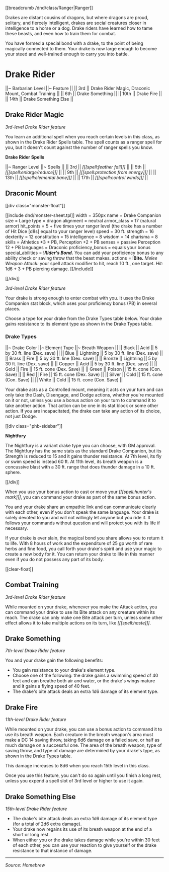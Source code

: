 [[breadcrumb /dnd/class/Ranger|Ranger]]

Drakes are distant cousins of dragons, but where dragons are proud, solitary, and fiercely intelligent, drakes are social creatures closer in intelligence to a horse or a dog. Drake riders have learned how to tame these beasts, and even how to train them for combat.

You have formed a special bond with a drake, to the point of being magically connected to them. Your drake is now large enough to become your steed and well-trained enough to carry you into battle.

# Drake Rider

||~ Barbarian Level ||~ Feature ||
|| 3rd || Drake Rider Magic, Draconic Mount, Combat Training ||
|| 6th || Drake Something ||
|| 10th || Drake Fire ||
|| 14th || Drake Something Else ||

## Drake Rider Magic

_3rd-level Drake Rider feature_

You learn an additional spell when you reach certain levels in this class, as shown in the Drake Rider Spells table. The spell counts as a ranger spell for you, but it doesn't count against the number of ranger spells you know.

**Drake Rider Spells**

||~ Ranger Level ||~ Spells ||
|| 3rd || *[[[spell:feather fall]]]* ||
|| 5th || *[[[spell:enlarge/reduce]]]* ||
|| 9th || *[[[spell:protection from energy]]]* ||
|| 13th || *[[[spell:elemental bane]]]* ||
|| 17th || *[[[spell:control winds]]]* ||

## Draconic Mount

[[div class="monster-float"]]

[[include dnd/monster-sheet.tpl]]
width = 350px
name = Drake Companion
size = Large
type = dragon
alignment = neutral
armor_class = 17 (natural armor)
hit_points = 5 + five times your ranger level (the drake has a number of Hit Dice [d8s] equal to your ranger level)
speed = 30 ft.
strength = 16
dexterity = 12
constitution = 15
intelligence = 8
wisdom = 14
charisma = 8
skills = Athletics +3 + PB, Perception +2 + PB
senses = passive Perception 12 + PB
languages = Draconic
proficiency_bonus = equals your bonus
special_abilities = !***Rider's Bond.*** You can add your proficiency bonus to any ability check or saving throw that the beast makes.
actions = !**Bite.** *Melee Weapon Attack:* your spell attack modifier to hit, reach 10 ft., one target. *Hit:* 1d6 + 3 + PB piercing damage.
[[/include]]

[[/div]]

_3rd-level Drake Rider feature_

Your drake is strong enough to enter combat with you. It uses the Drake Companion stat block, which uses your proficiency bonus (PB) in several places.

Choose a type for your drake from the Drake Types table below. Your drake gains resistance to its element type as shown in the Drake Types table.

### Drake Types

||~ Drake Color ||~ Element Type ||~ Breath Weapon ||
|| Black || Acid || 5 by 30 ft. line (Dex. save) ||
|| Blue || Lightning || 5 by 30 ft. line (Dex. save) ||
|| Brass || Fire || 5 by 30 ft. line (Dex. save) ||
|| Bronze || Lightning || 5 by 30 ft. line (Dex. save) ||
|| Copper || Acid || 5 by 30 ft. line (Dex. save) ||
|| Gold || Fire || 15 ft. cone (Dex. Save) ||
|| Green || Poison || 15 ft. cone (Con. Save) ||
|| Red || Fire || 15 ft. cone (Dex. Save) ||
|| Silver || Cold || 15 ft. cone (Con. Save) ||
|| White || Cold || 15 ft. cone (Con. Save) ||

Your drake acts as a Controlled mount, meaning it acts on your turn and can only take the Dash, Disengage, and Dodge actions, whether you're mounted on it or not, unless you use a bonus action on your turn to command it to take another action. That action can be one in its stat block or some other action. If you are incapacitated, the drake can take any action of its choice, not just Dodge.

[[div class="phb-sidebar"]]

**Nightfury**

The Nightfury is a variant drake type you can choose, with GM approval. The Nightfury has the same stats as the standard Drake Companion, but its Strength is reduced to 15 and it gains thunder resistance. At 7th level, its fly or swim speed is instead 60 ft. At 11th level, its breath weapon is a concussive blast with a 30 ft. range that does thunder damage in a 10 ft. sphere.

[[/div]]

When you use your bonus action to cast or move your _[[[spell:hunter's mark]]]_, you can command your drake as part of the same bonus action.

You and your drake share an empathic link and can communicate clearly with each other, even if you don't speak the same language. Your drake is solely devoted to you and will not willingly let anyone but you ride it. It follows your commands without question and will protect you with its life if necessary.

If your drake is ever slain, the magical bond you share allows you to return it to life. With 8 hours of work and the expenditure of 25 gp worth of rare herbs and fine food, you call forth your drake's spirit and use your magic to create a new body for it. You can return your drake to life in this manner even if you do not possess any part of its body.

[[clear-float]]

## Combat Training

_3rd-level Drake Rider feature_

While mounted on your drake, whenever you make the Attack action, you can command your drake to use its Bite attack on any creature within its reach. The drake can only make one Bite attack per turn, unless some other effect allows it to take multiple actions on its turn, like _[[[spell:haste]]]_.

## Drake Something

_7th-level Drake Rider feature_

You and your drake gain the following benefits:

* You gain resistance to your drake's element type.
* Choose one of the following: the drake gains a swimming speed of 40 feet and can breathe both air and water, or the drake's wings mature and it gains a flying speed of 40 feet. 
* The drake's bite attack deals an extra 1d6 damage of its element type.

## Drake Fire

_11th-level Drake Rider feature_

While mounted on your drake, you can use a bonus action to command it to use its breath weapon. Each creature in the breath weapon's area must make a DC 14 saving throw, taking 6d6 damage on a failed save, or half as much damage on a successful one. The area of the breath weapon, type of saving throw, and type of damage are determined by your drake's type, as shown in the Drake Types table.

This damage increases to 8d6 when you reach 15th level in this class.

Once you use this feature, you can't do so again until you finish a long rest, unless you expend a spell slot of 3rd level or higher to use it again.

## Drake Something Else

_15th-level Drake Rider feature_

* The drake's bite attack deals an extra 1d6 damage of its element type (for a total of 2d6 extra damage).
* Your drake now regains its use of its breath weapon at the end of a short or long rest.
* When either you or the drake takes damage while you're within 30 feet of each other, you can use your reaction to give yourself or the drake resistance to that instance of damage.

----

*Source: Homebrew*
